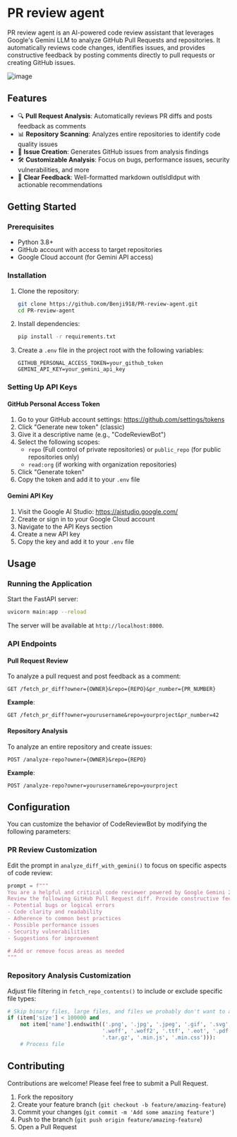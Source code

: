 # PR review agent

PR review agent is an AI-powered code review assistant that leverages Google's Gemini LLM to analyze GitHub Pull Requests and repositories. It automatically reviews code changes, identifies issues, and provides constructive feedback by posting comments directly to pull requests or creating GitHub issues.

![image](https://github.com/Benji918/PR-review-agent/blob/main/Prompt%20Title_%C2%A0Generate%20Application%20Flow%20Diagram%20for%20Simple%20PR%20Review%20Agent%20-%20visual%20selection.png)

## Features

- 🔍 **Pull Request Analysis**: Automatically reviews PR diffs and posts feedback as comments
- 📊 **Repository Scanning**: Analyzes entire repositories to identify code quality issues
- 🚀 **Issue Creation**: Generates GitHub issues from analysis findings
- 🛠️ **Customizable Analysis**: Focus on bugs, performance issues, security vulnerabilities, and more
- 💬 **Clear Feedback**: Well-formatted markdown outlsldldput with actionable recommendations

## Getting Started

### Prerequisites

- Python 3.8+
- GitHub account with access to target repositories
- Google Cloud account (for Gemini API access)

### Installation

1. Clone the repository:
   ```bash
   git clone https://github.com/Benji918/PR-review-agent.git
   cd PR-review-agent
   ```

2. Install dependencies:
   ```bash
   pip install -r requirements.txt
   ```

3. Create a `.env` file in the project root with the following variables:
   ```
   GITHUB_PERSONAL_ACCESS_TOKEN=your_github_token
   GEMINI_API_KEY=your_gemini_api_key
   ```

### Setting Up API Keys

#### GitHub Personal Access Token

1. Go to your GitHub account settings: https://github.com/settings/tokens
2. Click "Generate new token" (classic)
3. Give it a descriptive name (e.g., "CodeReviewBot")
4. Select the following scopes:
   - `repo` (Full control of private repositories) or `public_repo` (for public repositories only)
   - `read:org` (if working with organization repositories)
5. Click "Generate token"
6. Copy the token and add it to your `.env` file

#### Gemini API Key

1. Visit the Google AI Studio: https://aistudio.google.com/
2. Create or sign in to your Google Cloud account
3. Navigate to the API Keys section
4. Create a new API key
5. Copy the key and add it to your `.env` file

## Usage

### Running the Application

Start the FastAPI server:

```bash
uvicorn main:app --reload
```

The server will be available at `http://localhost:8000`.

### API Endpoints

#### Pull Request Review

To analyze a pull request and post feedback as a comment:

```
GET /fetch_pr_diff?owner={OWNER}&repo={REPO}&pr_number={PR_NUMBER}
```

**Example**:
```
GET /fetch_pr_diff?owner=yourusername&repo=yourproject&pr_number=42
```

#### Repository Analysis

To analyze an entire repository and create issues:

```
POST /analyze-repo?owner={OWNER}&repo={REPO}
```

**Example**:
```
POST /analyze-repo?owner=yourusername&repo=yourproject
```

## Configuration

You can customize the behavior of CodeReviewBot by modifying the following parameters:

### PR Review Customization

Edit the prompt in `analyze_diff_with_gemini()` to focus on specific aspects of code review:

```python
prompt = f"""
You are a helpful and critical code reviewer powered by Google Gemini 2.0 Flash.
Review the following GitHub Pull Request diff. Provide constructive feedback focusing on:
- Potential bugs or logical errors
- Code clarity and readability
- Adherence to common best practices
- Possible performance issues
- Security vulnerabilities
- Suggestions for improvement

# Add or remove focus areas as needed
"""
```

### Repository Analysis Customization

Adjust file filtering in `fetch_repo_contents()` to include or exclude specific file types:

```python
# Skip binary files, large files, and files we probably don't want to analyze
if (item['size'] < 100000 and 
    not item['name'].endswith(('.png', '.jpg', '.jpeg', '.gif', '.svg', '.ico', 
                              '.woff', '.woff2', '.ttf', '.eot', '.pdf', '.zip', 
                              '.tar.gz', '.min.js', '.min.css'))):
    # Process file
```


## Contributing

Contributions are welcome! Please feel free to submit a Pull Request.

1. Fork the repository
2. Create your feature branch (`git checkout -b feature/amazing-feature`)
3. Commit your changes (`git commit -m 'Add some amazing feature'`)
4. Push to the branch (`git push origin feature/amazing-feature`)
5. Open a Pull Request

